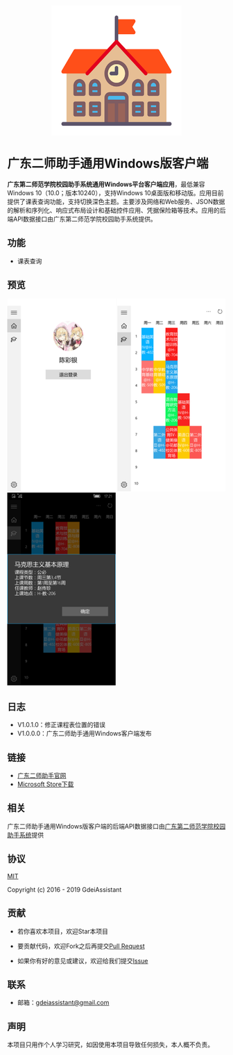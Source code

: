 <p align="center">
  <img width="300" src="./github/logo.png">
</p>

# 广东二师助手通用Windows版客户端

**广东第二师范学院校园助手系统通用Windows平台客户端应用**，最低兼容Windows 10（10.0；版本10240），支持Windows 10桌面版和移动版。应用目前提供了课表查询功能，支持切换深色主题。主要涉及网络和Web服务、JSON数据的解析和序列化、响应式布局设计和基础控件应用、凭据保险箱等技术。应用的后端API数据接口由广东第二师范学院校园助手系统提供。

## 功能

- 课表查询

## 预览

<p>
  <img width="250" src="./github/screenshot_01.png">
  <img width="250" src="./github/screenshot_02.png">
  <img width="250" src="./github/screenshot_03.png">
</p>

## 日志

- V1.0.1.0：修正课程表位置的错误
- V1.0.0.0：广东二师助手通用Windows客户端发布

## 链接
- [广东二师助手官网](https://gdeiassistant.cn)
- [Microsoft Store下载](https://www.microsoft.com/store/apps/9PCDF1P3CPMJ)

## 相关

广东二师助手通用Windows版客户端的后端API数据接口由[广东第二师范学院校园助手系统](https://github.com/SweetRadish/GdeiAssistant)提供

## 协议

[MIT](http://opensource.org/licenses/MIT)

Copyright (c) 2016 - 2019 GdeiAssistant

## 贡献

- 若你喜欢本项目，欢迎Star本项目

- 要贡献代码，欢迎Fork之后再提交[Pull Request](https://github.com/SweetRadish/GdeiAssistant-UWP/pulls)

- 如果你有好的意见或建议，欢迎给我们提交[Issue](https://github.com/SweetRadish/GdeiAssistant-UWP/issues)

## 联系

- 邮箱：[gdeiassistant@gmail.com](mailto:gdeiassistant@gmail.com)

## 声明

本项目只用作个人学习研究，如因使用本项目导致任何损失，本人概不负责。